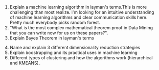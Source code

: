 1. Explain a machine learning algorithm in layman's terms.This is more challenging than most realize. I'm looking for an intuitive understanding of machine learning algorithms and clear communication skills here. Pretty much everybody picks random forest.
2. "What is the most complex mathematical theorem proof in Data Mining that you can write now for us on these papers?".
3. Explain Bayes Theorem in layman's terms
4) Name and explain 3 different dimensionality reduction strategies
5) Explain boostrapping and its practical uses in machine learning
6) Different types of clustering and how the algorithms work (hierarchical and KMEANS). 
